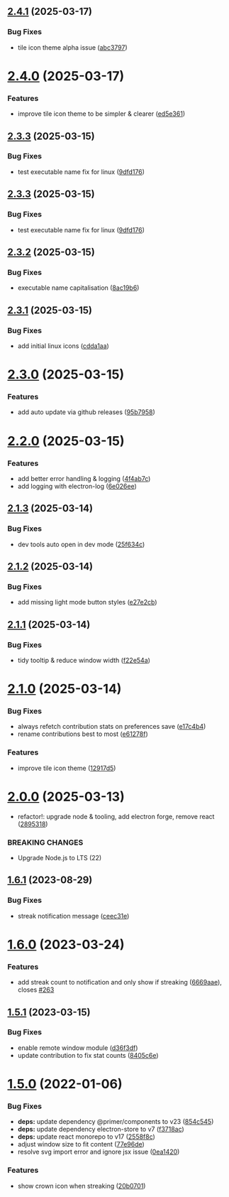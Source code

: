 ## [2.4.1](https://github.com/jamieweavis/streaker/compare/v2.4.0...v2.4.1) (2025-03-17)


### Bug Fixes

* tile icon theme alpha issue ([abc3797](https://github.com/jamieweavis/streaker/commit/abc37978d2b36856ae8eab5216682e07519309e3))

# [2.4.0](https://github.com/jamieweavis/streaker/compare/v2.3.3...v2.4.0) (2025-03-17)


### Features

* improve tile icon theme to be simpler & clearer ([ed5e361](https://github.com/jamieweavis/streaker/commit/ed5e361aac4f299402d7ce4131dcaa6673cc9dc6))

## [2.3.3](https://github.com/jamieweavis/streaker/compare/v2.3.2...v2.3.3) (2025-03-15)


### Bug Fixes

* test executable name fix for linux ([9dfd176](https://github.com/jamieweavis/streaker/commit/9dfd176119a54de2f8682abd540f2263a33646e2))

## [2.3.3](https://github.com/jamieweavis/streaker/compare/v2.3.2...v2.3.3) (2025-03-15)


### Bug Fixes

* test executable name fix for linux ([9dfd176](https://github.com/jamieweavis/streaker/commit/9dfd176119a54de2f8682abd540f2263a33646e2))

## [2.3.2](https://github.com/jamieweavis/streaker/compare/v2.3.1...v2.3.2) (2025-03-15)


### Bug Fixes

* executable name capitalisation ([8ac19b6](https://github.com/jamieweavis/streaker/commit/8ac19b6049c335901567874f28492fd5c56702dc))

## [2.3.1](https://github.com/jamieweavis/streaker/compare/v2.3.0...v2.3.1) (2025-03-15)


### Bug Fixes

* add initial linux icons ([cdda1aa](https://github.com/jamieweavis/streaker/commit/cdda1aadebb4002e98ee0e85be2efedb446e4e69))

# [2.3.0](https://github.com/jamieweavis/streaker/compare/v2.2.0...v2.3.0) (2025-03-15)


### Features

* add auto update via github releases ([95b7958](https://github.com/jamieweavis/streaker/commit/95b79581277a74abd815d6dee8206645aac72c81))

# [2.2.0](https://github.com/jamieweavis/streaker/compare/v2.1.3...v2.2.0) (2025-03-15)


### Features

* add better error handling & logging ([4f4ab7c](https://github.com/jamieweavis/streaker/commit/4f4ab7c8b21a473a14af6fa49c10a507ff6a9e38))
* add logging with electron-log ([6e026ee](https://github.com/jamieweavis/streaker/commit/6e026eef4f43e0cf4eae2e447fd7d7b3bb7ec09a))

## [2.1.3](https://github.com/jamieweavis/streaker/compare/v2.1.2...v2.1.3) (2025-03-14)


### Bug Fixes

* dev tools auto open in dev mode ([25f634c](https://github.com/jamieweavis/streaker/commit/25f634c309898ecfda9385262a3c54fb01f7a71c))

## [2.1.2](https://github.com/jamieweavis/streaker/compare/v2.1.1...v2.1.2) (2025-03-14)


### Bug Fixes

* add missing light mode button styles ([e27e2cb](https://github.com/jamieweavis/streaker/commit/e27e2cbb8310aefad2e40cf2cf376abade65ac0f))

## [2.1.1](https://github.com/jamieweavis/streaker/compare/v2.1.0...v2.1.1) (2025-03-14)


### Bug Fixes

* tidy tooltip & reduce window width ([f22e54a](https://github.com/jamieweavis/streaker/commit/f22e54a4b1d837c8a03ed4ccef82e7d970b8a341))

# [2.1.0](https://github.com/jamieweavis/streaker/compare/v2.0.0...v2.1.0) (2025-03-14)


### Bug Fixes

* always refetch contribution stats on preferences save ([e17c4b4](https://github.com/jamieweavis/streaker/commit/e17c4b4bcdd99aa0d9338db76297480a2a3bb187))
* rename contributions best to most ([e61278f](https://github.com/jamieweavis/streaker/commit/e61278f02e659a4b418301033bbab3c61c960030))


### Features

* improve tile icon theme ([12917d5](https://github.com/jamieweavis/streaker/commit/12917d5bd03d0c9295fc0a6f4a9814617669602e))

# [2.0.0](https://github.com/jamieweavis/streaker/compare/v1.6.1...v2.0.0) (2025-03-13)


* refactor!: upgrade node & tooling, add electron forge, remove react ([2895318](https://github.com/jamieweavis/streaker/commit/2895318cff8996a2e808d9a37fe305bc42e92813))


### BREAKING CHANGES

* Upgrade Node.js to LTS (22)

## [1.6.1](https://github.com/jamieweavis/streaker/compare/v1.6.0...v1.6.1) (2023-08-29)


### Bug Fixes

* streak notification message ([ceec31e](https://github.com/jamieweavis/streaker/commit/ceec31ec8c77ecd0a72130fd373d96a9584425d4))

# [1.6.0](https://github.com/jamieweavis/streaker/compare/v1.5.1...v1.6.0) (2023-03-24)


### Features

* add streak count to notification and only show if streaking ([6669aae](https://github.com/jamieweavis/streaker/commit/6669aaeb541483d73c63b54f12221b255f377084)), closes [#263](https://github.com/jamieweavis/streaker/issues/263)

## [1.5.1](https://github.com/jamieweavis/streaker/compare/v1.5.0...v1.5.1) (2023-03-15)


### Bug Fixes

* enable remote window module ([d36f3df](https://github.com/jamieweavis/streaker/commit/d36f3df42ec82e0c6af2ab9b93b91d59829c3547))
* update contribution to fix stat counts ([8405c6e](https://github.com/jamieweavis/streaker/commit/8405c6e8db0bb73a56bb5e128233562fb95c5e96))

# [1.5.0](https://github.com/jamieweavis/streaker/compare/v1.4.3...v1.5.0) (2022-01-06)


### Bug Fixes

* **deps:** update dependency @primer/components to v23 ([854c545](https://github.com/jamieweavis/streaker/commit/854c5454b0f07c7bfbe21a49b665a5cc97b49f6b))
* **deps:** update dependency electron-store to v7 ([f3718ac](https://github.com/jamieweavis/streaker/commit/f3718acea483a4193e12a67f7967bfd942840da4))
* **deps:** update react monorepo to v17 ([2558f8c](https://github.com/jamieweavis/streaker/commit/2558f8c7b11ea797fd631eaad8c750102d8dd2cb))
* adjust window size to fit content ([77e96de](https://github.com/jamieweavis/streaker/commit/77e96dec5bae40221247ddb6afbe524850049e60))
* resolve svg import error and ignore jsx issue ([0ea1420](https://github.com/jamieweavis/streaker/commit/0ea1420b893706ec0e90463f19a6064a992121be))


### Features

* show crown icon when streaking ([20b0701](https://github.com/jamieweavis/streaker/commit/20b07019b6669a78e291871ba2815d38f952f45d))
